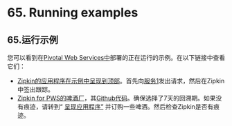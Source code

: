 # 65. Running examples

## 65.运行示例

您可以看到在[Pivotal Web Services中](https://run.pivotal.io/)部署的正在运行的示例。在以下链接中查看它们：

- [Zipkin的应用程序在示例中呈现到顶部](https://docssleuth-zipkin-server.cfapps.io/)。首先向[服务1](https://docssleuth-service1.cfapps.io/start)发出请求，然后在Zipkin中签出跟踪。
- [Zipkin for PWS的啤酒厂](https://docsbrewing-zipkin-server.cfapps.io/)，其[Github代码](https://github.com/spring-cloud-samples/brewery)。确保选择了7天的回溯期。如果没有痕迹，请转到“ [呈现应用程序”](https://docsbrewing-presenting.cfapps.io/) 并订购一些啤酒。然后检查Zipkin是否有痕迹。